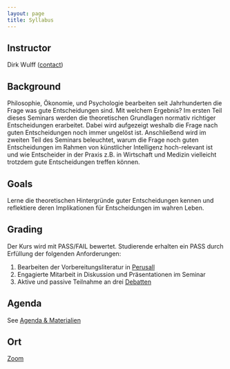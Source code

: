 ```yaml
---
layout: page
title: Syllabus
---
```


## Instructor
Dirk Wulff (<a href="mailto:dirk.wulff@unibas.ch">contact</a>)

## Background
Philosophie, Ökonomie, und Psychologie bearbeiten seit Jahrhunderten die Frage was gute Entscheidungen sind. Mit welchem Ergebnis? Im ersten Teil dieses Seminars werden die theoretischen Grundlagen normativ richtiger Entscheidungen erarbeitet. Dabei wird aufgezeigt weshalb die Frage nach guten Entscheidungen noch immer ungelöst ist. Anschließend wird im zweiten Teil des Seminars beleuchtet, warum die Frage noch guten Entscheidungen im Rahmen von künstlicher Intelligenz hoch-relevant ist und wie Entscheider in der Praxis z.B. in Wirtschaft und Medizin vielleicht trotzdem gute Entscheidungen treffen können.

## Goals
Lerne die theoretischen Hintergründe guter Entscheidungen kennen und reflektiere deren Implikationen für Entscheidungen im wahren Leben.

## Grading
Der Kurs wird mit PASS/FAIL bewertet. Studierende erhalten ein PASS durch Erfüllung der folgenden Anforderungen:
1. Bearbeiten der Vorbereitungsliteratur in <a href="menu/perusall">Perusall</a>
2. Engagierte Mitarbeit in Diskussion und Präsentationen im Seminar
3. Aktive und passive Teilnahme an drei <a href="menu/debatten">Debatten</a>

## Agenda
See <a href="">Agenda & Materialien</a>

## Ort
<a href="menu/zoom">Zoom</a>
